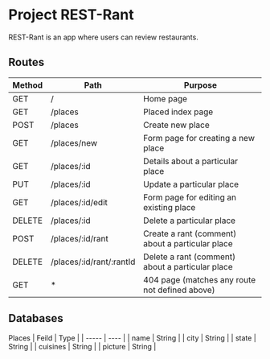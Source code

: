 # Project REST-Rant

REST-Rant is an app where users can review restaurants.

## Routes
| Method        | Path          | Purpose                    |
| ------------- | ------------- | --------                   |
| GET           | /             | Home page                  |
| GET           | /places       | Placed index page          |
| POST          | /places       | Create new place           |
| GET | /places/new | Form page for creating a new place |
| GET | /places/:id | Details about a particular place |
| PUT | /places/:id | Update a particular place |
| GET | /places/:id/edit | Form page for editing an existing place |
| DELETE | /places/:id | Delete a particular place |
| POST | /places/:id/rant |  Create a rant (comment) about a particular place |
| DELETE | /places/:id/rant/:rantId | Delete a rant (comment) about a particular place |
| GET | * | 404 page (matches any route not defined above) |

## Databases
Places
| Feild | Type |
| ----- | ---- |
| name | String |
| city | String |
| state | String |
| cuisines | String |
| picture | String |
